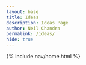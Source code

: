 ```yaml
---
layout: base
title: Ideas
description: Ideas Page
author: Neil Chandra
permalink: /ideas/
hide: true
---
```


{% include nav/home.html %}